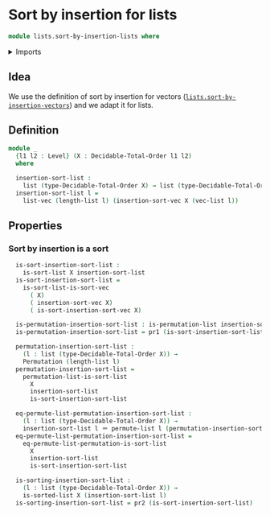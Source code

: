 # Sort by insertion for lists

```agda
module lists.sort-by-insertion-lists where
```

<details><summary>Imports</summary>

```agda
open import foundation.dependent-pair-types
open import foundation.functions
open import foundation.universe-levels
open import foundation.identity-types

open import finite-group-theory.permutations-standard-finite-types

open import lists.arrays
open import lists.lists
open import lists.permutation-lists
open import lists.sort-by-insertion-vectors
open import lists.sorted-lists
open import lists.sorting-algorithms-lists

open import order-theory.decidable-total-orders
```

</details>

## Idea

We use the definition of sort by insertion for vectors
([`lists.sort-by-insertion-vectors`](lists.sort-by-insertion-vectors.lagda.md))
and we adapt it for lists.

## Definition

```agda
module _
  {l1 l2 : Level} (X : Decidable-Total-Order l1 l2)
  where

  insertion-sort-list :
    list (type-Decidable-Total-Order X) → list (type-Decidable-Total-Order X)
  insertion-sort-list l =
    list-vec (length-list l) (insertion-sort-vec X (vec-list l))
```

## Properties

### Sort by insertion is a sort

```agda
  is-sort-insertion-sort-list :
    is-sort-list X insertion-sort-list
  is-sort-insertion-sort-list =
    is-sort-list-is-sort-vec
      ( X)
      ( insertion-sort-vec X)
      ( is-sort-insertion-sort-vec X)

  is-permutation-insertion-sort-list : is-permutation-list insertion-sort-list
  is-permutation-insertion-sort-list = pr1 (is-sort-insertion-sort-list)

  permutation-insertion-sort-list :
    (l : list (type-Decidable-Total-Order X)) →
    Permutation (length-list l)
  permutation-insertion-sort-list =
    permutation-list-is-sort-list
      X
      insertion-sort-list
      is-sort-insertion-sort-list

  eq-permute-list-permutation-insertion-sort-list :
    (l : list (type-Decidable-Total-Order X)) →
    insertion-sort-list l ＝ permute-list l (permutation-insertion-sort-list l)
  eq-permute-list-permutation-insertion-sort-list =
    eq-permute-list-permutation-is-sort-list
      X
      insertion-sort-list
      is-sort-insertion-sort-list

  is-sorting-insertion-sort-list :
    (l : list (type-Decidable-Total-Order X)) →
    is-sorted-list X (insertion-sort-list l)
  is-sorting-insertion-sort-list = pr2 (is-sort-insertion-sort-list)
```
